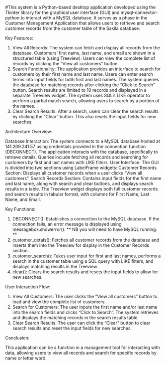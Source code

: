 #This system is a Python-based desktop application developed using the Tkinter library for the graphical user interface (GUI) and mysql-connector-python to interact with a MySQL database. It serves as a phase in the Customer Management Application that allows users to retrieve and search customer records from the customer table of the Sakila database.

Key Features:

1.	View All Records:
		The system can fetch and display all  records from the database.
		Customers’ first name, last name, and email are shown in a structured table (using Treeview).
		Users can view the complete list of records by clicking the “View all customers” button.
2.	Search Functionality:
		The application provides an interface to search for customers by their first name and last name.
		Users can enter search terms into input fields for both first and last names. The system queries the database for matching records after clicking the “Click to Search” button.
		Search results are limited to 10 records and displayed in a separate Treeview widget.
		The system uses SQL’s LIKE operator to perform a partial match search, allowing users to search by a portion of the names.
3.	Clear Search Results:
		After a search, users can clear the search results by clicking the “Clear” button. This also resets the input fields for new searches.

Architecture Overview:

  Database Interaction:
		The system connects to a MySQL database hosted at 141.209.241.57 using credentials provided in the connection function (DBCONNECT). The application interacts with the database, specifically to retrieve details.
		Queries include fetching all records and searching for customers by first and last names with LIKE filters.
		User Interface:
		The GUI is divided into two sections using LabelFrame widgets:
		Customer Records Section: Displays all customer records when a user clicks “View all customers”.
		Search Records Section: Contains input fields for the first name and last name, along with search and clear buttons, and displays search results in a table.
		The Treeview widget displays both full customer records and search results in tabular format, with columns for First Name, Last Name, and Email.

Key Functions:
1.	DBCONNECT():
		Establishes a connection to the MySQL database. If the connection fails, an error message is displayed using messagebox.showerror(). ** NB you will need to have MySQL running. **
2.	customer_detals():
		Fetches all customer records from the database and inserts them into the Treeview for display in the Customer Records section.
3.	customer_search():
		Takes user input for first and last names, performs a search in the customer table using a SQL query with LIKE filters, and displays matching results in the Treeview.
4.	clear():
		Clears the search results and resets the input fields to allow for new searches.

User Interaction Flow:
1.	View All Customers:
		The user clicks the “View all customers” button to load and view the complete list of customers.
2.	Search for Customers:
		The user inputs the first name and/or last name into the search fields and clicks “Click to Search”.
		The system retrieves and displays the matching records in the search results table.
3.	Clear Search Results:
		The user can click the “Clear” button to clear search results and reset the input fields for new searches.

Conclusion:

This application can be a function in a management tool for interacting with data, allowing users to view all records and search for specific records by name or letter word.
